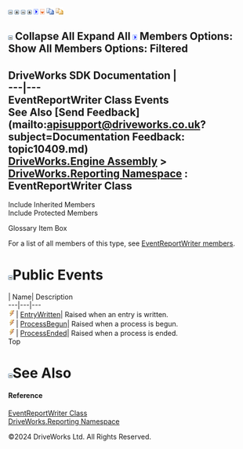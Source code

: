 ![](dotnetimages/collapse.gif) ![](dotnetimages/expand.gif) ![](dotnetimages/collapse.gif) ![](dotnetimages/expand.gif) ![](dotnetimages/drpdown.gif) ![](dotnetimages/drpdown_orange.gif) ![](dotnetimages/copycode.gif) ![](dotnetimages/copycodeHighlight.gif)

![](dotnetimages/collapse.gif) Collapse All Expand All ![](dotnetimages/drpdown.gif) Members Options: Show All  Members Options: Filtered   
---  
DriveWorks SDK Documentation  |   
---|---  
EventReportWriter Class Events   
See Also [Send Feedback](mailto:apisupport@driveworks.co.uk?subject=Documentation Feedback: topic10409.md)  
[DriveWorks.Engine Assembly](topic2156.md) > [DriveWorks.Reporting Namespace](topic10334.md) : EventReportWriter Class  
---  
  
Include Inherited Members    
Include Protected Members    


Glossary Item Box

For a list of all members of this type, see [EventReportWriter members](topic10410.md).

# ![](dotnetimages/collapse.gif)Public Events

| Name| Description  
---|---|---  
![Public Event](dotnetimages/publicEvent.gif)| [EntryWritten](topic10421.md)| Raised when an entry is written.   
![Public Event](dotnetimages/publicEvent.gif)| [ProcessBegun](topic10422.md)| Raised when a process is begun.   
![Public Event](dotnetimages/publicEvent.gif)| [ProcessEnded](topic10423.md)| Raised when a process is ended.   
Top

# ![](dotnetimages/collapse.gif)See Also

#### Reference

[EventReportWriter Class](topic10409.md)   
[DriveWorks.Reporting Namespace](topic10334.md)

©2024 DriveWorks Ltd. All Rights Reserved.
